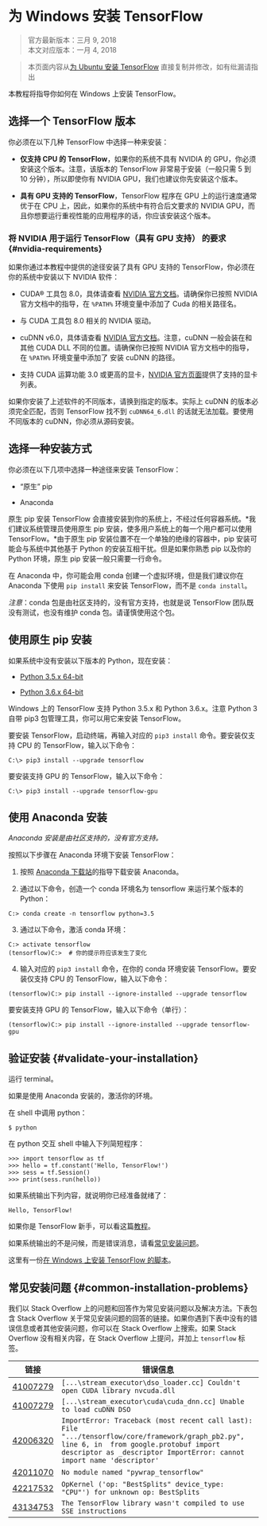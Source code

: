 # 为 Windows 安装 TensorFlow

> 官方最新版本：三月 9, 2018  
> 本文对应版本：一月 4, 2018

> 本页面内容从[为 Ubuntu 安装 TensorFlow](installation_ubuntu.md) 直接复制并修改，如有纰漏请指出

本教程将指导你如何在 Windows 上安装 TensorFlow。

## 选择一个 TensorFlow 版本

你必须在以下几种 TensorFlow 中选择一种来安装：

* **仅支持 CPU 的 TensorFlow**，如果你的系统不具有 NVIDIA 的 GPU，你必须安装这个版本。注意，该版本的 TensorFlow 非常易于安装（一般只需 5 到 10 分钟），所以即使你有 NVIDIA GPU，我们也建议你先安装这个版本。

* **具有 GPU 支持的 TensorFlow**，TensorFlow 程序在 GPU 上的运行速度通常优于在 CPU 上，因此，如果你的系统中有符合后文要求的 NVIDIA GPU，而且你想要运行重视性能的应用程序的话，你应该安装这个版本。

### 将 NVIDIA 用于运行 TensorFlow（具有 GPU 支持） 的要求 {#nvidia-requirements}

如果你通过本教程中提供的途径安装了具有 GPU 支持的 TensorFlow，你必须在你的系统中安装以下 NVIDIA 软件：

* CUDA® 工具包 8.0，具体请查看 [NVIDIA 官方文档](http://docs.nvidia.com/cuda/cuda-installation-guide-linux/#axzz4VZnqTJ2A)。请确保你已按照 NVIDIA 官方文档中的指导，在 `%PATH%` 环境变量中添加了 Cuda 的相关路径名。

* 与 CUDA 工具包 8.0 相关的 NVIDIA 驱动。

* cuDNN v6.0，具体请查看 [NVIDIA 官方文档](https://developer.nvidia.com/cudnn)。注意，cuDNN 一般会装在和其他 CUDA DLL 不同的位置。请确保你已按照 NVIDIA 官方文档中的指导，在 `%PATH%` 环境变量中添加了 安装 cuDNN 的路径。

* 支持 CUDA 运算功能 3.0 或更高的显卡，[NVIDIA 官方页面](https://developer.nvidia.com/cuda-gpus)提供了支持的显卡列表。

如果你安装了上述软件的不同版本，请换到指定的版本。实际上 cuDNN 的版本必须完全匹配，否则 TensorFlow 找不到 `cuDNN64_6.dll` 的话就无法加载。要使用不同版本的 cuDNN，你必须从源码安装。

## 选择一种安装方式

你必须在以下几项中选择一种途径来安装 TensorFlow：

* “原生” pip

* Anaconda

原生 pip 安装 TensorFlow 会直接安装到你的系统上，不经过任何容器系统。*我们建议系统管理员使用原生 pip 安装，使多用户系统上的每一个用户都可以使用 TensorFlow。*由于原生 pip 安装位置不在一个单独的绝缘的容器中，pip 安装可能会与系统中其他基于 Python 的安装互相干扰。但是如果你熟悉 pip 以及你的 Python 环境，原生 pip 安装一般只需要一行命令。

在 Anaconda 中，你可能会用 conda 创建一个虚拟环境，但是我们建议你在 Anaconda 下使用 `pip install` 来安装 TensorFlow，而不是 `conda install`。

*注意*：conda 包是由社区支持的，没有官方支持，也就是说 TensorFlow 团队既没有测试，也没有维护 conda 包。请谨慎使用这个包。

## 使用原生 pip 安装

如果系统中没有安装以下版本的 Python，现在安装：

* [Python 3.5.x 64-bit](https://www.python.org/downloads/release/python-352/)

* [Python 3.6.x 64-bit](https://www.python.org/downloads/release/python-362/)

Windows 上的 TensorFlow 支持 Python 3.5.x 和 Python 3.6.x。注意 Python 3 自带 pip3 包管理工具，你可以用它来安装 TensorFlow。

要安装 TensorFlow，启动终端，再输入对应的 `pip3 install` 命令。要安装仅支持 CPU 的 TensorFlow，输入以下命令：

```
C:\> pip3 install --upgrade tensorflow
```

要安装支持 GPU 的 TensorFlow，输入以下命令：

```
C:\> pip3 install --upgrade tensorflow-gpu
```

## 使用 Anaconda 安装

*Anaconda 安装是由社区支持的，没有官方支持。*

按照以下步骤在 Anaconda 环境下安装 TensorFlow：

1. 按照 [Anaconda 下载站](https://www.continuum.io/downloads)的指导下载安装 Anaconda。

2. 通过以下命令，创造一个 conda 环境名为 tensorflow 来运行某个版本的 Python：

```
C:> conda create -n tensorflow python=3.5
```

3. 通过以下命令，激活 conda 环境：

```
C:> activate tensorflow
(tensorflow)C:>  # 你的提示符应该发生了变化
```

4. 输入对应的 `pip3 install` 命令，在你的 conda 环境安装 TensorFlow。要安装仅支持 CPU 的 TensorFlow，输入以下命令：

```
(tensorflow)C:> pip install --ignore-installed --upgrade tensorflow
```

要安装支持 GPU 的 TensorFlow，输入以下命令（单行）：

```
(tensorflow)C:> pip install --ignore-installed --upgrade tensorflow-gpu
```

## 验证安装 {#validate-your-installation}

运行 terminal。

如果是使用 Anaconda 安装的，激活你的环境。

在 shell 中调用 python：

```
$ python
```

在 python 交互 shell 中输入下列简短程序：

```
>>> import tensorflow as tf
>>> hello = tf.constant('Hello, TensorFlow!')
>>> sess = tf.Session()
>>> print(sess.run(hello))
```

如果系统输出下列内容，就说明你已经准备就绪了：

```
Hello, TensorFlow!
```

如果你是 TensorFlow 新手，可以看这篇[教程](../get_started/tf_intro.md)。

如果系统输出的不是问候，而是错误消息，请看[常见安装问题](#common-installation-problems)。

这里有一份[在 Windows 上安装 TensorFlow 的脚本](https://gist.github.com/mrry/ee5dbcfdd045fa48a27d56664411d41c)。

## 常见安装问题 {#common-installation-problems}

我们以 Stack Overflow 上的问题和回答作为常见安装问题以及解决方法。下表包含 Stack Overflow 关于常见安装问题的回答的链接。如果你遇到下表中没有的错误信息或者其他安装问题，你可以在 Stack Overflow 上搜索。如果 Stack Overflow 没有相关内容，在 Stack Overflow 上提问，并加上 `tensorflow` 标签。

| 链接                                       | 错误信息                                     |
| ---------------------------------------- | ---------------------------------------- |
| [41007279](https://stackoverflow.com/q/41007279) | ```[...\stream_executor\dso_loader.cc] Couldn't open CUDA library nvcuda.dll``` |
| [41007279](https://stackoverflow.com/q/41007279) | ```[...\stream_executor\cuda\cuda_dnn.cc] Unable to load cuDNN DSO``` |
| [42006320](http://stackoverflow.com/q/42006320) | ```ImportError: Traceback (most recent call last): File ".../tensorflow/core/framework/graph_pb2.py", line 6, in  from google.protobuf import descriptor as _descriptor ImportError: cannot import name 'descriptor'``` |
| [42011070](https://stackoverflow.com/q/42011070) | ```No module named "pywrap_tensorflow"``` |
| [42217532](https://stackoverflow.com/q/42217532) | ```OpKernel ('op: "BestSplits" device_type: "CPU"') for unknown op: BestSplits``` |
| [43134753](https://stackoverflow.com/q/43134753) | ```The TensorFlow library wasn't compiled to use SSE instructions``` |